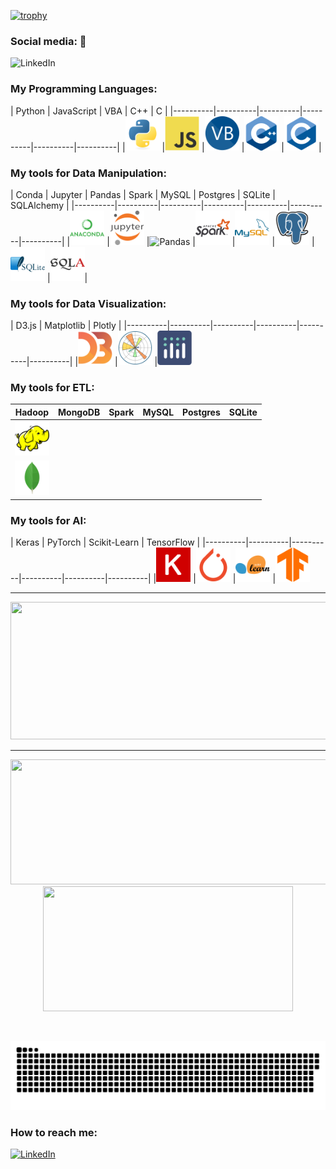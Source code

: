 [![trophy](https://github-profile-trophy.vercel.app/?username=njgeorge000158&title=Stars,Followers,Commits,Repositories,MultipleLang,PullRequest&theme=onedark)](https://github.com/ryo-ma/github-profile-trophy)
     
### Social media: 📡    

![LinkedIn](https://img.shields.io/badge/linkedin-%230077B5.svg?style=for-the-badge&logo=linkedin&logoColor=white)

### My Programming Languages:

| Python | JavaScript | VBA | C++ | C |
|----------|----------|----------|----------|----------|----------|
|<img src="https://github.com/devicons/devicon/blob/master/icons/python/python-original.svg" title="Python" alt="Python" width="55" height="55"/>
|<img src="https://github.com/devicons/devicon/blob/master/icons/javascript/javascript-original.svg" title="JavaScript" alt="JavaScript" width="55" height="55"/>
|<img src="https://github.com/devicons/devicon/blob/master/icons/visualbasic/visualbasic-original.svg" title="VBA" alt="VBA" width="55" height="55"/>
|<img src="https://github.com/devicons/devicon/blob/master/icons/cplusplus/cplusplus-original.svg" title="C++" alt="C++" width="55" height="55"/>
|<img src="https://github.com/devicons/devicon/blob/master/icons/c/c-original.svg" title="C" alt="C" width="55" height="55"/>|

### My tools for Data Manipulation:

| Conda | Jupyter | Pandas | Spark | MySQL | Postgres | SQLite | SQLAlchemy |
|----------|----------|----------|----------|----------|----------|----------|
|<img src="https://github.com/devicons/devicon/blob/master/icons/anaconda/anaconda-original-wordmark.svg" title="Anaconda" alt="Conda" width="55" height="55"/>
|<img src="https://github.com/devicons/devicon/blob/master/icons/jupyter/jupyter-original-wordmark.svg" title="Jupiter" alt="Jupiter" width="55" height="55"/>
|<img src="https://github.com/devicons/devicon/blob/master/icons/pandas/pandas-original.svg.svg" title="Pandas" alt="Pandas" width="55" height="55"/>
|<img src="https://github.com/devicons/devicon/blob/master/icons/apachespark/apachespark-original-wordmark.svg" title="Spark" alt="Spark" width="55" height="55"/>
|<img src="https://github.com/devicons/devicon/blob/master/icons/mysql/mysql-original-wordmark.svg" title="MySQL" alt="MySQL" width="55" height="55"/>
|<img src="https://github.com/devicons/devicon/blob/master/icons/postgresql/postgresql-original.svg" title="pg" alt="pg" width="55" height="55"/>
|<img src="https://github.com/devicons/devicon/blob/master/icons/sqlite/sqlite-original-wordmark.svg" title="SQLite" alt="SQLite" width="55" height="55"/>
|<img src="https://github.com/devicons/devicon/blob/master/icons/sqlalchemy/sqlalchemy-original.svg" title="SQLAlchemy" alt="SQLAlchemy" width="55" height="55"/>|

### My tools for Data Visualization:

| D3.js | Matplotlib | Plotly |
|----------|----------|----------|----------|----------|----------|
|<img src="https://github.com/devicons/devicon/blob/master/icons/d3js/d3js-original.svg" title="D3.js" alt="D3.js" width="55" height="55"/>
|<img src="https://github.com/devicons/devicon/blob/master/icons/matplotlib/matplotlib-original.svg" title="Matplotlib" alt="Matplotlib" width="55" height="55"/>
|<img src="https://github.com/devicons/devicon/blob/master/icons/plotly/plotly-original.svg" title="Plotly" alt="Plotly" width="55" height="55"/>

### My tools for ETL:

| Hadoop | MongoDB | Spark | MySQL | Postgres | SQLite |
|----------|----------|----------|----------|----------|----------|
|<img src="https://github.com/devicons/devicon/blob/master/icons/hadoop/hadoop-original.svg" title="Hadoop" alt="Hadoop" width="55" height="55"/>
|<img src="https://github.com/devicons/devicon/blob/master/icons/mongodb/mongodb-original.svg" title="MongoDB" alt="MongoDB" width="55" height="55"/>

### My tools for AI:

| Keras | PyTorch | Scikit-Learn | TensorFlow | 
|----------|----------|----------|----------|----------|----------|
|<img src="https://github.com/devicons/devicon/blob/master/icons/keras/keras-original.svg" title="Keras" alt="Keras" width="55" height="55"/>
|<img src="https://github.com/devicons/devicon/blob/master/icons/pytorch/pytorch-original.svg" title="PyTorch" alt="PyTorch" width="55" height="55"/>
|<img src="https://github.com/devicons/devicon/blob/master/icons/scikitlearn/scikitlearn-original.svg" title="Scikit-Learn" alt="PyTorch" width="55" height="55"/>
|<img src="https://github.com/devicons/devicon/blob/master/icons/tensorflow/tensorflow-original.svg" title="TensorFlow" alt="Scikit-Learn" width="55" height="55"/>

---

<p align="center">
  <img width="800" height="220" src="https://streak-stats.demolab.com?user=njgeorge000158&theme=highcontrast&hide_border=true&border_radius=5&card_width=800">
</p>

---

<p align="center">
  <img width="600" height="200" src="https://github-readme-stats.vercel.app/api?username=njgeorge000158&show_icons=true&theme=vision-friendly-dark">
  <img width="400" height="200" src="https://github-readme-stats.vercel.app/api/top-langs/?username=njgeorge000158&size_weight=0.15&count_weight=0.5&layout=compact&theme=vision-friendly-dark">
</p>

<div id="header" align="center">
  <img src="https://komarev.com/ghpvc/?username=njgeorge000158&style=for-the-badge&color=orange" alt=""/>
</div>

<p align="center">
 <img width="1000" src="assets/github-snake.svg" alt="snake"/>
</p>

### How to reach me:
[![LinkedIn](https://img.shields.io/badge/linkedin-%230077B5.svg?style=for-the-badge&logo=linkedin&logoColor=white)](https://www.linkedin.com/in/nicholas-george-2613312a5/)
